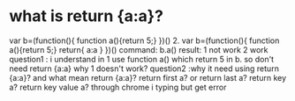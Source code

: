 
# what is return {a:a}?




var b=(function(){
function a(){return 5;}
})()
2.
var b=(function(){
function a(){return 5;}
return{
a:a
}
})()
command: b.a()
result:
1    not work
2    work
question1 : i understand in 1  use function a() which return 5 in b. so don't need return {a:a}     why 1  doesn't work?
question2 :why it need using return {a:a}?   and what mean return {a:a}? return first a? or return last a?  return key a? return key value a?
through chrome i typing but get error

        
